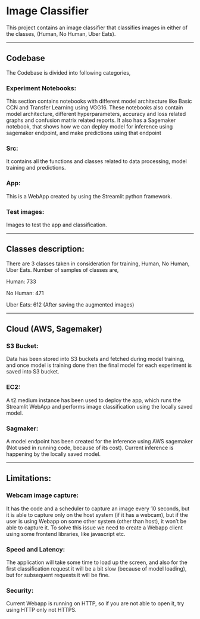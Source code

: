 # Image Classifier

This project contains an image classifier that classifies images in either of the classes, (Human, No Human, Uber Eats).

---------------------------------------------------------------------------------------------------------------------------
## Codebase
The Codebase is divided into following categories,

### Experiment Notebooks: 
This section contains notebooks with different model architecture like Basic CCN and Transfer Learning using VGG16. These notebooks also contain model architecture, different hyperparameters, accuracy and loss 
related graphs and confusion matrix related reports.
It also has a Sagemaker notebook, that shows how we can deploy model for inference using sagemaker endpoint, and make predictions using that endpoint

### Src: 
It contains all the functions and classes related to data processing, model training and predictions.

### App: 
This is a WebApp created by using the Streamlit python framework.

### Test images: 
Images to test the app and classification.


---------------------------------------------------------------------------------------------------------------------------
## Classes description:

There are 3 classes taken in consideration for training, Human, No Human, Uber Eats.
Number of samples of classes are,

Human: 733

No Human: 471

Uber Eats: 612 (After saving the augmented images)

---------------------------------------------------------------------------------------------------------------------------
## Cloud (AWS, Sagemaker)

### S3 Bucket:
Data has been stored into S3 buckets and fetched during model training, and once model is training done then the final model for each experiment is saved into S3 bucket.


### EC2:
A t2.medium instance has been used to deploy the app, which runs the Streamlit WebApp and performs image classification using the locally saved model.

### Sagmaker:
A model endpoint has been created for the inference using AWS sagemaker (Not used in running code, because of its cost). Current inference is happening by the locally saved model.

----------------------------------------------------------------------------------------------------------------------------
## Limitations:

### Webcam image capture:
It has the code and a scheduler to capture an image every 10 seconds, but it is able to capture only on the host system (if it has a webcam), but if the user is using Webapp on some other system (other than host), it won’t be able to capture it. To solve this issue we need to create a Webapp client using some frontend libraries, like javascript etc.

### Speed and Latency: 
The application will take some time to load up the screen, and also for the first classification request it will be a bit slow (because of model loading), but for subsequent requests it will be fine.

### Security:
Current Webapp is running on HTTP, so if you are not able to open it, try using HTTP only not HTTPS. 

